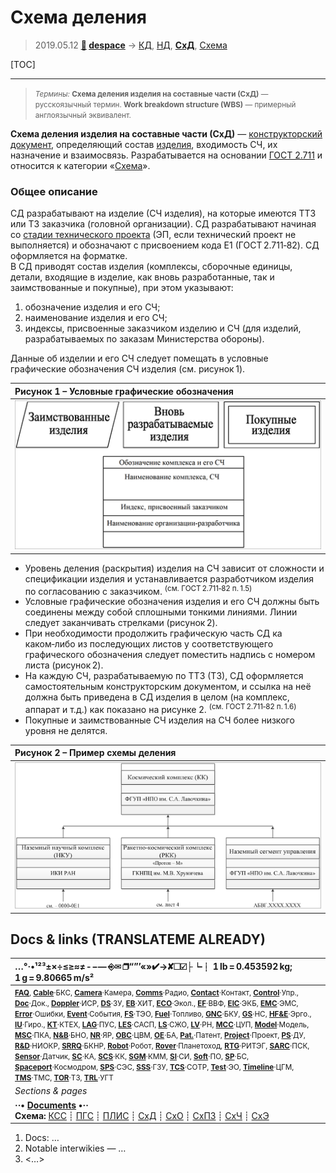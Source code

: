 # Схема деления
> 2019.05.12 **[🚀](../index/index.md) [despace](index.md)** → [КД](doc.md), [НД](doc.md), **[СхД](wbs.md)**, [Схема](doc.md)

[TOC]

---

> <small>*Термины:* **Схема деления изделия на составные части (СхД)** — русскоязычный термин. **Work breakdown structure (WBS)** — примерный англоязычный эквивалент.</small>

**Схема деления изделия на составные части (СхД)** — [конструкторский документ](doc.md), определяющий состав [изделия](unit.md), входимость СЧ, их назначение и взаимосвязь. Разрабатывается на основании [ГОСТ 2.711](гост_2_711.md) и относится к категории «[Схема](doc.md)».



### Общее описание
СД разрабатывают на изделие (СЧ изделия), на которые имеются ТТЗ или ТЗ заказчика (головной организации). СД разрабатывают начиная со [стадии технического проекта](rnd.md) (ЭП, если технический проект не выполняется) и обозначают с присвоением кода Е1 (ГОСТ 2.711‑82). СД оформляется на форматке.  
В СД приводят состав изделия (комплексы, сборочные единицы, детали, входящие в изделие, как вновь разработанные, так и заимствованные и покупные), при этом указывают:

   1. обозначение изделия и его СЧ;
   1. наименование изделия и его СЧ;
   1. индексы, присвоенные заказчиком изделию и СЧ (для изделий, разрабатываемых по заказам Министерства обороны).

Данные об изделии и его СЧ следует помещать в условные графические обозначения СЧ изделия (см. рисунок 1).

|Рисунок 1 – Условные графические обозначения|
|:--|
|![](f/chart/shema_delenia-1.png)|

   - Уровень деления (раскрытия) изделия на СЧ зависит от сложности и спецификации изделия и устанавливается разработчиком изделия по согласованию с заказчиком. <sup>(см. ГОСТ 2.711‑82 п. 1.5)</sup>
   - Условные графические обозначения изделия и его СЧ должны быть соединены между собой сплошными тонкими линиями. Линии следует заканчивать стрелками (рисунок 2).
   - При необходимости продолжить графическую часть СД ка каком‑либо из последующих листов у соответствующего графического обозначения следует поместить надпись с номером листа (рисунок 2).
   - На каждую СЧ, разрабатываемую по ТТЗ (ТЗ), СД оформляется самостоятельным конструкторским документом, и ссылка на неё должна быть приведена в СД изделия в целом (на комплекс, аппарат и т.д.) как показано на рисунке 2. <sup>(см. ГОСТ 2.711‑82 п. 1.6)</sup>
   - Покупные и заимствованные СЧ изделия на СЧ более низкого уровня не делятся.

|Рисунок 2 – Пример схемы деления|
|:--|
|![](f/chart/shema_delenia-2.png)|



<p style="page-break-after:always"> </p>

## Docs & links (TRANSLATEME ALREADY)
|…°·•¹²³±×÷≤≥≈≠ ‑ −— ⎆✉ ❐“”’«»✔→✘☐☑├┕┆ 1 lb = 0.453592 kg; 1 g = 9.80665 m/s²|
|:--|
|<small>**[FAQ](faq.md)**, **[Cable](cable.md)**·БКС, **[Camera](cam.md)**·Камера, **[Comms](comms.md)**·Радио, **[Contact](contact.md)**·Контакт, **[Control](control.md)**·Упр., **[Doc](doc.md)**·Док., **[Doppler](doppler.md)**·ИСР, **[DS](ds.md)**·ЗУ, **[EB](eb.md)**·ХИТ, **[ECO](ecology.md)**·Экол., **[EF](ef.md)**·ВВФ, **[ElC](elc.md)**·ЭКБ, **[EMC](emc.md)**·ЭМС, **[Error](error.md)**·Ошибки, **[Event](event.md)**·События, **[FS](fs.md)**·ТЭО, **[Fuel](fuel.md)**·Топливо, **[GNC](gnc.md)**·БКУ, **[GS](scs.md)**·НС, **[HF&E](hfe.md)**·Эрго., **[IU](iu.md)**·Гиро., **[KT](kt.md)**·КТЕХ, **[LAG](lag.md)**·ПУC, **[LES](les.md)**·САСП, **[LS](ls.md)**·СЖО, **[LV](lv.md)**·РН, **[MCC](mcc.md)**·ЦУП, **[Model](model.md)**·Модель, **[MSC](sc.md)**·ПКА, **[N&B](nnb.md)**·БНО, **[NR](nr.md)**·ЯР, **[OBC](obc.md)**·ЦВМ, **[OE](oe.md)**·БА, **[Pat.](патент.md)**·Патент, **[Project](project.md)**·Проект, **[PS](ps.md)**·ДУ, **[R&D](rnd.md)**·НИОКР, **[SRRQ](srrq.md)**·БКНР, **[Robot](robotics.md)**·Робот, **[Rover](rover.md)**·Планетоход, **[RTG](rtg.md)**·РИТЭГ, **[SARC](sarc.md)**·ПСК, **[Sensor](sensor.md)**·Датчик, **[SC](sc.md)**·КА, **[SCS](scs.md)**·КК, **[SGM](sgm.md)**·КММ, **[SI](si.md)**·СИ, **[Soft](soft.md)**·ПО, **[SP](sp.md)**·БС, **[Spaceport](spaceport.md)**·Космодром, **[SPS](sps.md)**·СЭС, **[SSS](sss.md)**·ГЗУ, **[TCS](tcs.md)**·СОТР, **[Test](test.md)**·ЭО, **[Timeline](timeline.md)**·ЦГМ, **[TMS](tms.md)**·ТМС, **[TOR](tor.md)**·ТЗ, **[TRL](trl.md)**·УГТ</small>|
|*Sections & pages*|
|**··• [Documents](doc.md) •··**<br> **Схема:** [КСС](ксс.md) ┊ [ПГС](пгс.md) ┊ [ПЛИС](плис.md) ┊ [СхД](wbs.md) ┊ [СхО](draft_model.md) ┊ [СхПЗ](draft_model.md) ┊ [СхЧ](unit_decd.md) ┊ [СхЭ](ei_diagram.md)|

   1. Docs: …
   1. Notable interwikies — …
   1. <…>
